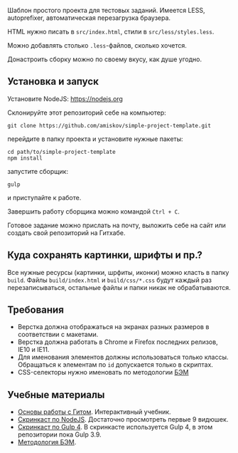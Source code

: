 Шаблон простого проекта для тестовых заданий. Имеется LESS, autoprefixer, автоматическая перезагрузка браузера.

HTML нужно писать в `src/index.html`, стили в `src/less/styles.less`.

Можно добавлять столько `.less`-файлов, сколько хочется.

Донастроить сборку можно по своему вкусу, как душе угодно.

## Установка и запуск
Установите NodeJS: https://nodejs.org

Склонируйте этот репозиторий себе на компьютер:
```
git clone https://github.com/amiskov/simple-project-template.git
```
перейдите в папку проекта и установите нужные пакеты:
```
cd path/to/simple-project-template
npm install
```
запустите сборщик:
```
gulp
```
и приступайте к работе.

Завершить работу сборщика можно командой `Ctrl + C`.

Готовое задание можно прислать на почту, выложить себе на сайт или создать свой репозиторий на Гитхабе.

## Куда сохранять картинки, шрифты и пр.?
Все нужные ресурсы (картинки, шрфиты, иконки) можно класть в папку `build`. Файлы `build/index.html` и `build/css/*.css`
будут каждый раз перезаписываться, остальные файлы и папки никак не обрабатываются.

## Требования
* Верстка должна отображаться на экранах разных размеров в соответствии с макетами.
* Верстка должна работать в Chrome и Firefox последних релизов, IE10 и IE11.
* Для именования элементов должны использоваться только классы. Обращаться к элементам по `id` допускается только в скриптах. 
* CSS-селекторы нужно именовать по методологии [БЭМ](https://ru.bem.info/method/)

## Учебные материалы
* [Основы работы с Гитом](http://try.github.io). Интерактивный учебник.
* [Скринкаст по NodeJS](https://learn.javascript.ru/screencast/nodejs). Достаточно просмотреть первые 9 видюшек.
* [Скринкаст по Gulp 4](https://learn.javascript.ru/screencast/gulp). В скринкасте используется Gulp 4, в этом репозитории пока Gulp 3.9.
* [Методология БЭМ](https://ru.bem.info/method/).
